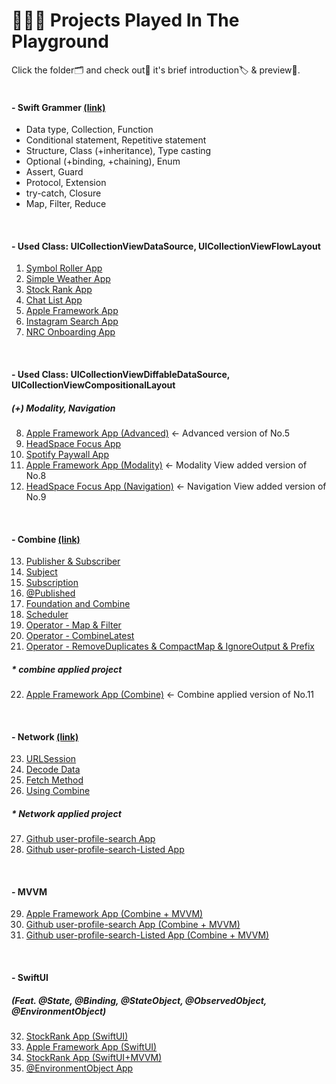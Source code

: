 # 🤹🏻‍♀️ Projects Played In The Playground
Click the folder🗂 and check out🔎 it's brief introduction🏷 & preview📱.<br>
<br>

#### - Swift Grammer [(link)](https://github.com/hortenssiaa/playInThePlayground/tree/master/Swift-Grammer/Grammer.playground/Pages)
- Data type, Collection, Function
- Conditional statement, Repetitive statement
- Structure, Class (+inheritance), Type casting
- Optional (+binding, +chaining), Enum
- Assert, Guard
- Protocol, Extension
- try-catch, Closure
- Map, Filter, Reduce
<br>

#### - Used Class: UICollectionViewDataSource, UICollectionViewFlowLayout

1. [Symbol Roller App](https://github.com/hortenssiaa/playInThePlayground/tree/master/SymbolRoller) 
2. [Simple Weather App](https://github.com/hortenssiaa/playInThePlayground/tree/master/SimpleWeather)
3. [Stock Rank App](https://github.com/hortenssiaa/playInThePlayground/tree/master/StockRank)
4. [Chat List App](https://github.com/hortenssiaa/playInThePlayground/tree/master/ChatList)
5. [Apple Framework App](https://github.com/hortenssiaa/playInThePlayground/tree/master/AppleFramework)
6. [Instagram Search App](https://github.com/hortenssiaa/playInThePlayground/tree/master/InstaSearchView)
7. [NRC Onboarding App](https://github.com/hortenssiaa/playInThePlayground/tree/master/NRCOnboarding)
<br>

#### - Used Class: UICollectionViewDiffableDataSource, UICollectionViewCompositionalLayout 
##### *(+) Modality, Navigation*
8. [Apple Framework App (Advanced)](https://github.com/hortenssiaa/playInThePlayground/tree/master/AppleFramework_improved) ← Advanced version of No.5
9. [HeadSpace Focus App](https://github.com/hortenssiaa/playInThePlayground/tree/master/HeadSpaceFocus)
10. [Spotify Paywall App](https://github.com/hortenssiaa/playInThePlayground/tree/master/SpotifyPaywall)
11. [Apple Framework App (Modality)](https://github.com/hortenssiaa/playInThePlayground/tree/master/AppleFramework_Modality)  ← Modality View added version of No.8
12. [HeadSpace Focus App (Navigation)](https://github.com/hortenssiaa/playInThePlayground/tree/master/HeadSpaceFocus_Navigation)  ← Navigation View added version of No.9
<br>

#### - Combine [(link)](https://github.com/hortenssiaa/playInThePlayground/tree/master/Combine_practice/Hello%20Combine.playground/Pages)

13. [Publisher & Subscriber](https://github.com/hortenssiaa/playInThePlayground/blob/master/Combine_practice/Hello%20Combine.playground/Pages/Publisher%20%26%20Subscriber.xcplaygroundpage/Contents.swift)
14. [Subject](https://github.com/hortenssiaa/playInThePlayground/blob/master/Combine_practice/Hello%20Combine.playground/Pages/Subject.xcplaygroundpage/Contents.swift)
15. [Subscription](https://github.com/hortenssiaa/playInThePlayground/blob/master/Combine_practice/Hello%20Combine.playground/Pages/Subscription.xcplaygroundpage/Contents.swift)
16. [@Published](https://github.com/hortenssiaa/playInThePlayground/blob/master/Combine_practice/Hello%20Combine.playground/Pages/Published.xcplaygroundpage/Contents.swift)
17. [Foundation and Combine](https://github.com/hortenssiaa/playInThePlayground/blob/master/Combine_practice/Hello%20Combine.playground/Pages/Foundation%20and%20Combine.xcplaygroundpage/Contents.swift)
18. [Scheduler](https://github.com/hortenssiaa/playInThePlayground/blob/master/Combine_practice/Hello%20Combine.playground/Pages/Scheduler.xcplaygroundpage/Contents.swift)
19. [Operator - Map & Filter](https://github.com/hortenssiaa/playInThePlayground/blob/master/Combine_practice/Hello%20Combine.playground/Pages/Operator%20-%20map%20%26%20filter.xcplaygroundpage/Contents.swift)
20. [Operator - CombineLatest](https://github.com/hortenssiaa/playInThePlayground/blob/master/Combine_practice/Hello%20Combine.playground/Pages/Operator%20-%20combineLatest.xcplaygroundpage/Contents.swift)
21. [Operator - RemoveDuplicates & CompactMap & IgnoreOutput & Prefix](https://github.com/hortenssiaa/playInThePlayground/blob/master/Combine_practice/Hello%20Combine.playground/Pages/Operator%20-%20removeDup%20%26%20compactMap.xcplaygroundpage/Contents.swift)
##### * combine applied project
22. [Apple Framework App (Combine)](https://github.com/hortenssiaa/playInThePlayground/tree/master/AppleFramework_Combine)  ← Combine applied version of No.11
<br>

#### - Network [(link)](https://github.com/hortenssiaa/playInThePlayground/tree/master/Network-in-iOS)
23. [URLSession](https://github.com/hortenssiaa/playInThePlayground/blob/master/Network-in-iOS/Network%20in%20iOS.playground/Pages/URLSession.xcplaygroundpage/Contents.swift)
24. [Decode Data](https://github.com/hortenssiaa/playInThePlayground/blob/master/Network-in-iOS/Network%20in%20iOS.playground/Pages/Decode%20Data.xcplaygroundpage/Contents.swift)
25. [Fetch Method](https://github.com/hortenssiaa/playInThePlayground/blob/master/Network-in-iOS/Network%20in%20iOS.playground/Pages/Fetch%20Method.xcplaygroundpage/Contents.swift)
26. [Using Combine](https://github.com/hortenssiaa/playInThePlayground/blob/master/Network-in-iOS/Network%20in%20iOS.playground/Pages/Using%20Combine.xcplaygroundpage/Contents.swift)
##### * Network applied project
27. [Github user-profile-search App](https://github.com/hortenssiaa/playInThePlayground/tree/master/Github-User-Profile)
28. [Github user-profile-search-Listed App](https://github.com/hortenssiaa/playInThePlayground/tree/master/GithubUserSearch)
<br>

#### - MVVM 
29. [Apple Framework App (Combine + MVVM)](https://github.com/hortenssiaa/playInThePlayground/tree/master/AppleFramework_Combine-MVVM)
30. [Github user-profile-search App (Combine + MVVM)](https://github.com/hortenssiaa/playInThePlayground/tree/master/Github-User-Profile-MVVM)
31. [Github user-profile-search-Listed App (Combine + MVVM)](https://github.com/hortenssiaa/playInThePlayground/tree/master/GithubUserSearch-MVVM)

<br>

#### - SwiftUI 
##### (Feat. @State, @Binding, @StateObject, @ObservedObject, @EnvironmentObject)
32. [StockRank App (SwiftUI)](https://github.com/hortenssiaa/playInThePlayground/tree/master/StockRank-SwiftUI)
33. [Apple Framework App (SwiftUI)](https://github.com/hortenssiaa/playInThePlayground/tree/master/AppleFramework-SwiftUI)
34. [StockRank App (SwiftUI+MVVM)](https://github.com/hortenssiaa/playInThePlayground/tree/master/StockRank-SwiftUI_MVVM)
35. [@EnvironmentObject App](https://github.com/hortenssiaa/playInThePlayground/tree/master/EnvironmentObjTest)
